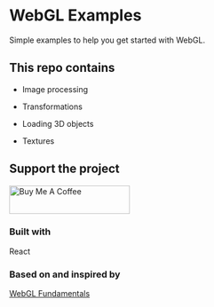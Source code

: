# WebGL Examples

Simple examples to help you get started with WebGL.

## This repo contains

- Image processing

- Transformations

- Loading 3D objects

- Textures

## Support the project

<a href="https://www.buymeacoffee.com/iFTp2zC" target="_blank"><img src="https://cdn.buymeacoffee.com/buttons/default-orange.png" alt="Buy Me A Coffee" style="height: 51px !important;width: 217px !important;" ></a>

### Built with

React

### Based on and inspired by

[WebGL Fundamentals](https://webglfundamentals.org/)
